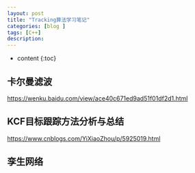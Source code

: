 ```yaml
---
layout: post
title: "Tracking算法学习笔记"
categories: [blog ]
tags: [C++]
description: 
---
```


* content
{:toc}

## 卡尔曼滤波
https://wenku.baidu.com/view/ace40c671ed9ad51f01df2d1.html

## KCF目标跟踪方法分析与总结

https://www.cnblogs.com/YiXiaoZhou/p/5925019.html

## 孪生网络